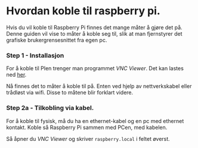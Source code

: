 # Hvordan koble til raspberry pi.

Hvis du vil koble til Raspberry Pi finnes det mange måter å gjøre det på. Denne guiden vil vise to måter å koble seg til, slik at man fjernstyrer det grafiske brukergrensesnittet fra egen pc.

### Step 1 - Installasjon
For å koble til PIen trenger man programmet *VNC Viewer*. Det kan lastes ned [her](https://www.realvnc.com/en/connect/download/viewer/).


Nå finnes det to måter å koble til på. Enten ved hjelp av nettverkskabel eller trådløst via wifi. Disse to måtene blir forklart videre.

### Step 2a - Tilkobling via kabel.

For å koble til fysisk, må du ha en ethernet-kabel og en pc med ethernet kontakt. Koble så Raspberry Pi sammen med PCen, med kabelen.

Så åpner du *VNC Viewer* og skriver `raspberry.local` i feltet øverst. 